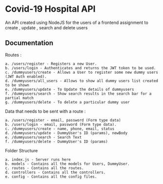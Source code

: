 # Covid-19 Hospital API

An API created using NodeJS for the users of a frontend assignment to create , update , search and delete users

## Documentation

Routes :

    a. /users/register - Registers a new User.
    b. /users/login - Authenticates and returns the JWT token to be used.
    c. /dummyusers/create - Allows a User to register some new dummy users (JWT Auth enabled).
    d. /dummyusers/all_users - Allows to show all dummy users list created to be shown
    e. /dummyusers/update - To Update the details of dummyusers
    f. /dummyusers/search - Show search results in the search bar for a partial match
    g. /dummyusers/delete - To delete a particular dummy user

Data that needs to be sent with a route :

    a. /users/register - email, password (Form type data)
    b. /users/login - email, password (Form type data).
    c. /dummyusers/create - name, phone, email, status
    d. /dummyusers/update - DummyUser's ID (params), newBody
    e. /dummyusers/search - Search Text
    f. /dummyusers/delete - DummyUser's ID (params)

Folder Structure

    a. index.js - Server runs here
    b. models - Contains all the models for Users, DummyUser.
    c. routes - Contains all the routes.
    d. controllers - Contains all the controllers.
    e. config - Contains all the config files.
